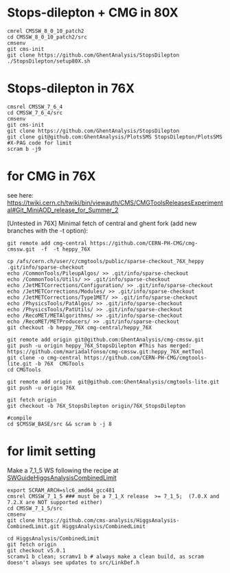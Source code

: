 # Stops-dilepton + CMG in 80X
```
cmrel CMSSW_8_0_10_patch2
cd CMSSW_8_0_10_patch2/src
cmsenv
git cms-init
git clone https://github.com/GhentAnalysis/StopsDilepton
./StopsDilepton/setup80X.sh
```

# Stops-dilepton in 76X 
```
cmsrel CMSSW_7_6_4
cd CMSSW_7_6_4/src
cmsenv
git cms-init
git clone https://github.com/GhentAnalysis/StopsDilepton
git clone git@github.com:GhentAnalysis/PlotsSMS StopsDilepton/PlotsSMS #X-PAG code for limit
scram b -j9
```

# for CMG in 76X
see here:
https://twiki.cern.ch/twiki/bin/viewauth/CMS/CMGToolsReleasesExperimental#Git_MiniAOD_release_for_Summer_2

[Untested in 76X] Minimal fetch of central and ghent fork (add new branches with the -t option):
```
git remote add cmg-central https://github.com/CERN-PH-CMG/cmg-cmssw.git  -f  -t heppy_76X

cp /afs/cern.ch/user/c/cmgtools/public/sparse-checkout_76X_heppy .git/info/sparse-checkout
echo /CommonTools/PileupAlgos/ >> .git/info/sparse-checkout
echo /CommonTools/Utils/ >> .git/info/sparse-checkout
echo /JetMETCorrections/Configuration/ >> .git/info/sparse-checkout
echo /JetMETCorrections/Modules/ >> .git/info/sparse-checkout
echo /JetMETCorrections/Type1MET/ >> .git/info/sparse-checkout
echo /PhysicsTools/PatAlgos/ >> .git/info/sparse-checkout
echo /PhysicsTools/PatUtils/ >> .git/info/sparse-checkout
echo /RecoMET/METAlgorithms/ >> .git/info/sparse-checkout
echo /RecoMET/METProducers/ >> .git/info/sparse-checkout
git checkout -b heppy_76X cmg-central/heppy_76X

git remote add origin git@github.com:GhentAnalysis/cmg-cmssw.git
git push -u origin heppy_76X_StopsDilepton #This has merged: https://github.com/mariadalfonso/cmg-cmssw.git:heppy_76X_metTool
git clone -o cmg-central https://github.com/CERN-PH-CMG/cmgtools-lite.git -b 76X  CMGTools
cd CMGTools 

git remote add origin  git@github.com:GhentAnalysis/cmgtools-lite.git 
git push -u origin 76X

git fetch origin
git checkout -b 76X_StopsDilepton origin/76X_StopsDilepton

#compile
cd $CMSSW_BASE/src && scram b -j 8
```


# for limit setting
Make a 7_1_5 WS following the recipe at [SWGuideHiggsAnalysisCombinedLimit](https://twiki.cern.ch/twiki/bin/viewauth/CMS/SWGuideHiggsAnalysisCombinedLimit)
```
export SCRAM_ARCH=slc6_amd64_gcc481
cmsrel CMSSW_7_1_5 ### must be a 7_1_X release  >= 7_1_5;  (7.0.X and 7.2.X are NOT supported either) 
cd CMSSW_7_1_5/src 
cmsenv
git clone https://github.com/cms-analysis/HiggsAnalysis-CombinedLimit.git HiggsAnalysis/CombinedLimit

cd HiggsAnalysis/CombinedLimit
git fetch origin
git checkout v5.0.1
scramv1 b clean; scramv1 b # always make a clean build, as scram doesn't always see updates to src/LinkDef.h
```
